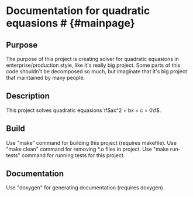 # Documentation for quadratic equasions # {#mainpage}

## Purpose

The purpose of this project is creating solver for quadratic equasions in enterprise/production style, like it's really big project. Some parts of this code shouldn't be decomposed so much, but imaginate that it's big project that maintained by many people.

## Description

This project solves quadratic equasions \f$ax^2 + bx + c = 0\f$.

## Build

Use "make" command for building this project (requires makefile). 
Use "make clean" command for removing *.o files in project.
Use "make run-tests" command for running tests for this project.

## Documentation

Use "doxygen" for generating documentation (requires doxygen).
